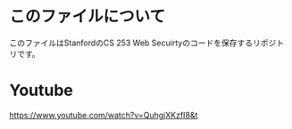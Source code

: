 # このファイルについて
このファイルはStanfordのCS 253 Web Secuirtyのコードを保存するリポジトリです。
# Youtube
https://www.youtube.com/watch?v=QuhgjXKzfI8&t


# 